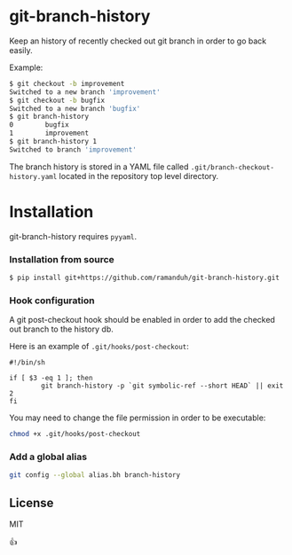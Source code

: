 # git-branch-history

Keep an history of recently checked out git branch in order to go back easily.

Example:
```sh
$ git checkout -b improvement
Switched to a new branch 'improvement'
$ git checkout -b bugfix
Switched to a new branch 'bugfix'
$ git branch-history
0        bugfix
1        improvement
$ git branch-history 1
Switched to branch 'improvement'
```

The branch history is stored in a YAML file called `.git/branch-checkout-history.yaml` located in the repository top level directory.

# Installation

git-branch-history requires `pyyaml`.

### Installation from source

```sh
$ pip install git+https://github.com/ramanduh/git-branch-history.git
```

### Hook configuration

A git post-checkout hook should be enabled in order to add the checked out branch to the history db.

Here is an example of `.git/hooks/post-checkout`:

```
#!/bin/sh

if [ $3 -eq 1 ]; then
        git branch-history -p `git symbolic-ref --short HEAD` || exit 2
fi
```

You may need to change the file permission in order to be executable:
```sh
chmod +x .git/hooks/post-checkout
```

### Add a global alias

```sh
git config --global alias.bh branch-history
```


License
----

MIT

 :+1:
